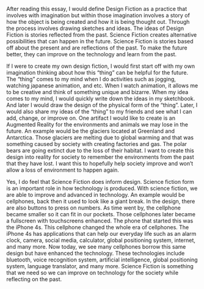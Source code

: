 After reading this essay, I would define Design Fiction as a practice that involves with imagination but within those imagination 
involves a story of how the object is being created and how it is being thought out. Through the process involves drawing sketches 
and ideas. The ideas of Design Fiction is stories reflected from the past. Science Fiction creates alternative possibilities that can 
happen in the future. Science Fiction is stories based off about the present and are reflections of the past. To make the future better, 
they can improve on the technology and learn from the past. 

If I were to create my own design fiction, I would first start off with my own imagination thinking about how this “thing” can be 
helpful for the future. The “thing” comes to my mind when I do activities such as jogging, watching japanese animation, and etc. When 
I watch animation, it allows me to be creative and think of something unique and bizarre. When my idea comes to my mind, I would 
quickly write down the ideas in my sketchbook. And later I would draw the design of the physical form of the “thing”. Later, I 
would also share my ideas of the “thing” to my friends and see what I can add, change, or improve on. One artifact I would like to 
create is an Augmented Reality for the environments and animals we may lose in the future. An example would be the glaciers located 
at Greenland and Antarctica. Those glaciers are melting due to global warming and that was something caused by society with creating 
factories and gas.  The polar bears are going extinct due to the loss of their habitat. I want to create this design into reality for 
society to remember the environments from the past that they have lost. I want this to hopefully help society improve and won’t allow 
a loss of environment to happen again.

Yes, I do feel that Science Fiction does inform design. Science fiction form is an important role in how technology is produced. With 
science fiction, we are able to improve and advanced in technology. An example would be cellphones, back then it used to look like a 
giant break. In the design, there are also buttons to press on numbers. As time went by, the cellphone became smaller so it can fit in 
our pockets. Those cellphones later became a fullscreen with touchscreens enhanced. The phone that started this was the iPhone 4s. This 
cellphone changed the whole era of cellphones. The iPhone 4s has applications that can help our everyday life such as an alarm clock, 
camera, social media, calculator, global positioning system, internet, and many more. Now today, we see many cellphones borrow this same 
design but have enhanced the technology. These technologies include bluetooth, voice recognition system, artificial intelligence, 
global positioning system, language translator, and many more. Science Fiction is something that we need so we can improve on technology 
for the society while reflecting on the past.


